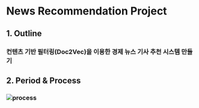 # News Recommendation Project
## 1. Outline
### 컨텐츠 기반 필터링(Doc2Vec)을 이용한 경제 뉴스 기사 추천 시스템 만들기
## 2. Period & Process
### ![process](https://github.com/sesac-2023/FINANCIAL_NEWS_TEAM_4/assets/76051357/73fe9ed9-c3f3-4555-ae11-9d7f8118445e)
